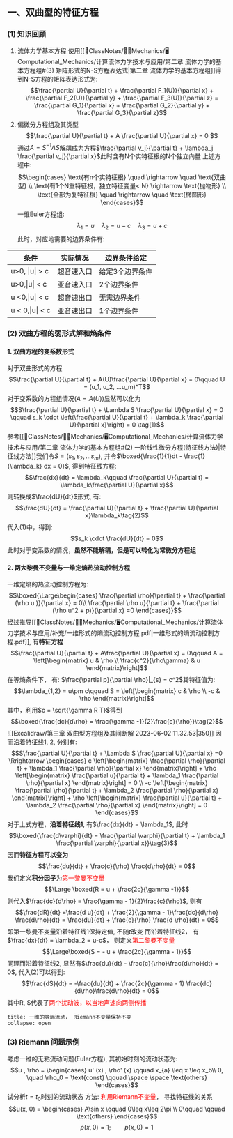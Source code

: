 ## 一、双曲型的特征方程
### (1) 知识回顾
1. 流体力学基本方程
使用[[📘ClassNotes/👨‍🔧Mechanics/🖥️Computational_Mechanics/计算流体力学技术与应用/第二章 流体力学的基本方程组#(3) 矩阵形式的N-S方程表达式|第二章 流体力学的基本方程组]]得到N-S方程的矩阵表达形式为:
$$\frac{\partial U}{\partial t} + \frac{\partial F_1(U)}{\partial x} + \frac{\partial F_2(U)}{\partial y} + \frac{\partial F_3(U)}{\partial z} = \frac{\partial G_1}{\partial x} + \frac{\partial G_2}{\partial y} + \frac{\partial G_3}{\partial z}$$
2. 偏微分方程组及其类型
$$\frac{\partial U}{\partial t} + A \frac{\partial U}{\partial x} =  0 $$
通过$A = S^{-1}\Lambda S$解耦成为方程$\frac{\partial v_j}{\partial t} + \lambda_j \frac{\partial v_j}{\partial x}$此时含有N个实特征根的N个独立向量
上述方程中:
$$\begin{cases}
\text{有n个实特征根} \quad \rightarrow  \quad  \text{双曲型} \\
\text{有1个N重特征根，独立特征变量< N}  \rightarrow \text{抛物形} \\
\text{全部为复特征根} \quad  \rightarrow   \quad  \text{椭圆形}
\end{cases}$$
一维Euler方程组: 
$$\lambda_1 = u \quad \lambda_2 = u -c \quad  \lambda_3 = u + c$$
此时，对应地需要的边界条件有:

| 条件            | 实际情况   | 边界条件给定    |
| --------------- | ---------- | --------------- |
| u>0, \|u\| > c  | 超音速入口 | 给定3个边界条件 |
| u>0,\|u\| < c   | 亚音速入口 | 2个边界条件     |
| u <0,\|u\| < c  | 超音速出口 | 无需边界条件    |
| u < 0,\|u\| < c | 亚音速出口 | 1个边界条件     | 

### (2) 双曲方程的弱形式解和熵条件
#### 1. 双曲方程的变系数形式
对于双曲形式的方程
$$\frac{\partial U}{\partial t} + A(U)\frac{\partial U}{\partial x} =  0\qquad U = (u_1, u_2, ...u_m)^T$$
对于变系数的方程组情况($A= A(U)$)显然可以化为
$$S\frac{\partial U}{\partial t} + \Lambda S \frac{\partial U}{\partial x} = 0 \qquad  s_k \cdot \left(\frac{\partial U}{\partial t} + \lambda_k \frac{\partial U}{\partial x}\right) = 0 \tag{1}$$
参考[[📘ClassNotes/👨‍🔧Mechanics/🖥️Computational_Mechanics/计算流体力学技术与应用/第二章 流体力学的基本方程组#(2) 一阶线性微分方程(特征线方法)|特征线方法]]我们令$S =(s_1 , s_2, ... s_m)$, 并令$\boxed{\frac{1}{1}dt - \frac{1}{\lambda_k} dx = 0}$, 得到特征线方程: 
$$\frac{dx}{dt} = \lambda_k\qquad  \frac{\partial U}{\partial t} = \lambda_k\frac{\partial U}{\partial x}$$
则转换成$\frac{dU}{dt}$形式, 有:
$$\frac{dU}{dt} = \frac{\partial U}{\partial t} + \frac{\partial U}{\partial x}\lambda_k\tag{2}$$
代入(1)中，得到:
$$s_k \cdot \frac{dU}{dt} = 0$$
此时对于变系数的情况，**虽然不能解耦，但是可以转化为常微分方程组**

#### 2. 两大黎曼不变量与一维定熵热流动控制方程
一维定熵的热流动控制方程为: 
$$\boxed{\Large\begin{cases}
\frac{\partial \rho}{\partial t}  + \frac{\partial (\rho u )}{\partial x} = 0\\
\frac{\partial \rho u}{\partial t} + \frac{\partial (\rho u^2 + p)}{\partial x} =0 
\end{cases}}$$
经过推导[[📘ClassNotes/👨‍🔧Mechanics/🖥️Computational_Mechanics/计算流体力学技术与应用/补充/一维形式的熵流动控制方程.pdf|一维形式的熵流动控制方程.pdf]], 有**特征方程**
$$\frac{\partial U}{\partial t} + A\frac{\partial U}{\partial x} = 0\qquad A = \left[\begin{matrix}
u & \rho \\ \frac{c^2}{\rho\gamma} & u 
\end{matrix}\right]$$
在等熵条件下， 有: $\frac{\partial p}{\partial \rho}|_{s} = c^2$其特征值为: 
$$\lambda_{1,2} = u\pm c\qquad  S = \left[\begin{matrix}
c & \rho \\ -c & \rho 
\end{matrix}\right]$$
其中，利用$c = \sqrt{\gamma R T}$得到
$$\boxed{\frac{dc}{d\rho} = \frac{\gamma -1}{2}\frac{c}{\rho}}\tag{2}$$
![[Excalidraw/第三章 双曲型方程组及其间断解 2023-06-02 11.32.53|350]]
因而沿着特征线1, 2, 分别有: 
$$S\frac{\partial U}{\partial t} + \Lambda S \frac{\partial U}{\partial x} =0 \Rrightarrow \begin{cases}
 c \left[\begin{matrix}
\frac{\partial \rho}{\partial t} + \lambda_1 \frac{\partial \rho}{\partial x}
\end{matrix}\right] + \rho \left[\begin{matrix}
\frac{\partial u}{\partial t} + \lambda_1 \frac{\partial \rho}{\partial x}
\end{matrix}\right]  = 0 \\
-c \left[\begin{matrix}
\frac{\partial \rho}{\partial t} + \lambda_2 \frac{\partial \rho}{\partial x}
\end{matrix}\right] + \rho \left[\begin{matrix}
\frac{\partial u}{\partial t} + \lambda_2 \frac{\partial \rho}{\partial x}
\end{matrix}\right] = 0 
\end{cases}$$
对于上式方程，**沿着特征线1**, 有$\frac{dx}{dt} = \lambda_1$, 此时
$$\boxed{\frac{d\varphi}{dt} = \frac{\partial \varphi}{\partial t} + \lambda_1 \frac{\partial \varphi}{\partial x}}\tag{3}$$
因而**特征方程可以变为**
$$\frac{du}{dt} + \frac{c}{\rho} \frac{d\rho}{dt} = 0$$
我们定义**积分因子**为<mark style="background: transparent; color: red">第一黎曼不变量</mark>
$$\Large \boxed{R = u + \frac{2c}{\gamma -1}}$$
则代入$\frac{dc}{d\rho} = \frac{\gamma - 1}{2}\frac{c}{\rho}$, 则有
$$\frac{dR}{dt} =\frac{d u}{dt} + \frac{2}{\gamma - 1}\frac{dc}{d\rho} \frac{d\rho}{dt} = \frac{du}{dt} +  \frac{c}{\rho} \frac{d \rho}{dt} = 0$$
即第一黎曼不变量沿着特征线1保持定值, 不随$t$改变
而沿着特征线2， 有$\frac{dx}{dt} = \lambda_2 = u-c$， 则定义<mark style="background: transparent; color: red">第二黎曼不变量</mark>
$$\Large\boxed{S = - u + \frac{2c}{\gamma - 1}}$$
同理而沿着特征线2, 显然有$\frac{du}{dt} - \frac{c}{\rho}\frac{d\rho}{dt} = 0$, 代入(2)可以得到:
$$\frac{dS}{dt} = -\frac{du}{dt} + \frac{2c}{\gamma - 1} \frac{dc}{d\rho}\frac{d\rho}{dt} = 0$$
其中R, S代表了<mark style="background: transparent; color: red">两个扰动波，以当地声速向两侧传播</mark>

`````ad-caution
title: 一维的等熵流动， Riemann不变量保持不变
collapse: open
`````

### (3) Riemann 问题示例
考虑一维的无粘流动问题(Euler方程), 其初始时刻的流动状态为:
$$u , \rho = \begin{cases}
u' (x) , \rho' (x)  \qquad x_{a} \leq x \leq x_b\\
0, \quad \rho_0 = \text{const}  \qquad  \space \space \text{others}
\end{cases}$$
试分析$t=t_0$时刻的流动状态
方法: <mark style="background: transparent; color: red">利用Riemann不变量</mark>， 寻找特征线的关系
$$u(x, 0) = \begin{cases}
A\sin x \qquad 0\leq  x\leq 2\pi  \\ 0\qquad  \qquad \text{others}
\end{cases}$$
$$\rho(x, 0) = 1; \qquad p(x, 0) =1$$

